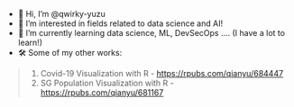 - 👋 Hi, I’m @qwirky-yuzu
- 👀 I’m interested in fields related to data science and AI!
- 🌱 I’m currently learning data science, ML, DevSecOps .... (I have a lot to learn!)
- 🛠 Some of my other works:
> 1. Covid-19 Visualization with R - https://rpubs.com/qianyu/684447
> 2. SG Population Visualization with R - https://rpubs.com/qianyu/681167

<!---
qwirky-yuzu/qwirky-yuzu is a ✨ special ✨ repository because its `README.md` (this file) appears on your GitHub profile.
You can click the Preview link to take a look at your changes.
--->
